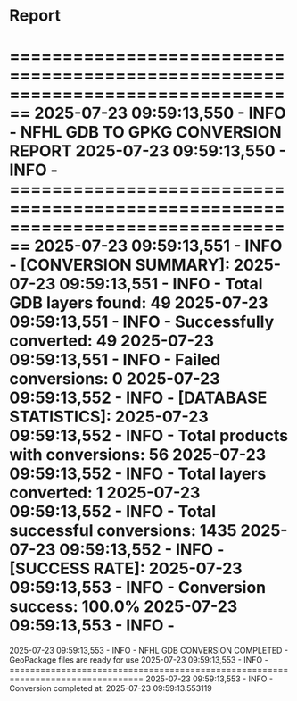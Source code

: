 # Report

================================================================================
2025-07-23 09:59:13,550 - INFO - NFHL GDB TO GPKG CONVERSION REPORT
2025-07-23 09:59:13,550 - INFO - ================================================================================
2025-07-23 09:59:13,551 - INFO -
[CONVERSION SUMMARY]:
2025-07-23 09:59:13,551 - INFO -   Total GDB layers found: 49
2025-07-23 09:59:13,551 - INFO -   Successfully converted: 49
2025-07-23 09:59:13,551 - INFO -   Failed conversions: 0
2025-07-23 09:59:13,552 - INFO -
[DATABASE STATISTICS]:
2025-07-23 09:59:13,552 - INFO -   Total products with conversions: 56
2025-07-23 09:59:13,552 - INFO -   Total layers converted: 1
2025-07-23 09:59:13,552 - INFO -   Total successful conversions: 1435
2025-07-23 09:59:13,552 - INFO -
[SUCCESS RATE]:
2025-07-23 09:59:13,553 - INFO -   Conversion success: 100.0%
2025-07-23 09:59:13,553 - INFO -
================================================================================
2025-07-23 09:59:13,553 - INFO - NFHL GDB CONVERSION COMPLETED - GeoPackage files are ready for use
2025-07-23 09:59:13,553 - INFO - ================================================================================
2025-07-23 09:59:13,553 - INFO -
Conversion completed at: 2025-07-23 09:59:13.553119